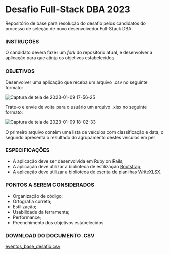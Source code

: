 # Desafio Full-Stack DBA 2023
Repositório de base para resolução do desafio pelos candidatos do processo de seleção de novo desenvolvedor Full-Stack DBA.

### INSTRUÇÕES

O candidato deverá fazer um *fork* do repositório atual, e desenvolver a aplicação para que atinja os objetivos estabelecidos.


### OBJETIVOS

Desenvolver uma aplicação que receba um arquivo .csv no seguinte formato:

![Captura de tela de 2023-01-09 17-56-25](https://user-images.githubusercontent.com/41434675/211406795-777f31f3-5f13-425d-acf2-cffb44119c89.png)


Trate-o e envie de volta para o usuário um arquivo .xlsx no seguinte formato:

![Captura de tela de 2023-01-09 18-02-33](https://user-images.githubusercontent.com/41434675/211407804-9d77750d-8237-4938-bd59-35cd6d940486.png)


O primeiro arquivo contém uma lista de veículos com classificação e data, o segundo apresenta o resultado do agrupamento destes veículos em per


### ESPECIFICAÇÕES

- A aplicação deve ser desenvolvida em Ruby on Rails;
- A aplicação deve utilizar a biblioteca de estilização [Bootstrap](https://getbootstrap.com.br/);
- A aplicação deve utilizar a biblioteca de escrita de planilhas [WriteXLSX](https://cxn03651.github.io/write_xlsx/).


### PONTOS A SEREM CONSIDERADOS

- Organização de código;
- Ortografia correta;
- Estilização;
- Usabilidade da ferramenta;
- Performance;
- Preenchimento dos objetivos estabelecidos.

### DOWNLOAD DO DOCUMENTO .CSV
[eventos_base_desafio.csv](https://github.com/ArthurLuisLimaBender/desafio-fullstack-dba-2023/files/10376840/eventos_base_desafio.csv)
